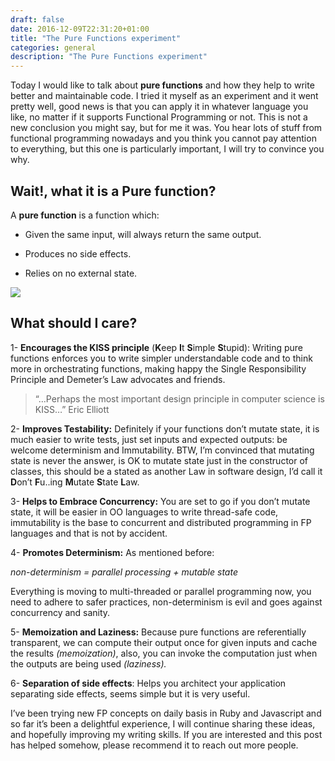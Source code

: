 ```yaml
--- 
draft: false
date: 2016-12-09T22:31:20+01:00
title: "The Pure Functions experiment"
categories: general
description: "The Pure Functions experiment"
---
```


Today I would like to talk about **pure functions** and how they help to write better and maintainable code. I tried it myself as an experiment and it went pretty well, good news is that you can apply it in whatever language you like, no matter if it supports Functional Programming or not. This is not a new conclusion you might say, but for me it was. You hear lots of stuff from functional programming nowadays and you think you cannot pay attention to everything, but this one is particularly important, I will try to convince you why.

## Wait!, what it is a Pure function?

A **pure function** is a function which:

* Given the same input, will always return the same output.

* Produces no side effects.

* Relies on no external state.

![](images/pure-function.png)

## What should I care?


1- **Encourages the KISS principle** (**K**eep **I**t **S**imple **S**tupid): Writing pure functions enforces you to write simpler understandable code and to think more in orchestrating functions, making happy the Single Responsibility Principle and Demeter’s Law advocates and friends.

> “…Perhaps the most important design principle in computer science is KISS…” Eric Elliott

2- **Improves Testability:** Definitely if your functions don’t mutate state, it is much easier to write tests, just set inputs and expected outputs: be welcome determinism and Immutability. BTW, I’m convinced that mutating state is never the answer, is OK to mutate state just in the constructor of classes, this should be a stated as another Law in software design, I’d call it **D**on’t **F**u..ing **M**utate **S**tate **L**aw.

3- **Helps to Embrace Concurrency:** You are set to go if you don’t mutate state, it will be easier in OO languages to write thread-safe code, immutability is the base to concurrent and distributed programming in FP languages and that is not by accident.

4- **Promotes Determinism:** As mentioned before:

*non-determinism = parallel processing + mutable state*

Everything is moving to multi-threaded or parallel programming now, you need to adhere to safer practices, non-determinism is evil and goes against concurrency and sanity.

5- **Memoization and Laziness:** Because pure functions are referentially transparent, we can compute their output once for given inputs and cache the results *(memoization)*, also, you can invoke the computation just when the outputs are being used *(laziness).*


6- **Separation of side effects**: Helps you architect your application separating side effects, seems simple but it is very useful.

I’ve been trying new FP concepts on daily basis in Ruby and Javascript and so far it’s been a delightful experience, I will continue sharing these ideas, and hopefully improving my writing skills. If you are interested and this post has helped somehow, please recommend it to reach out more people.
